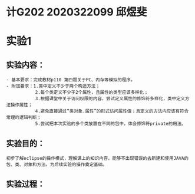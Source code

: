 # 计G202 2020322099 邱煜斐
# 实验1
## 实验内容：
    - 基本要求：完成教材p110 第四题关于PC、内存等模拟的程序。
    - 附加要求：1.类中定义不少于两个构造方法； 
               2.每个类定义不少于2个属性，且属性的类型应该多样化； 
               3.根据课堂中关于访问权限的内容，尝试定义属性的修饰符多样化，类中定义方法操作属性； 
               4.避免直接通过“类对象.属性”的形式访问属性值；且定义的方法内应该有符合常理的逻辑判断；
               5.尝试把本次实验的多个类放置在不同的包中，体会修饰符private的用法。
## 实验目的：
    初步了解eclipse的操作模式，理解课上的知识内容，能够不出现错误的去新建和使用JAVA的包、类、对象和方法。为后续实验的操作奠定基础。
## 实验过程：
     
